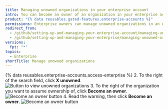 ```yaml
---
title: Managing unowned organizations in your enterprise account
intro: You can become an owner of an organization in your enterprise account that currently has no owners.
product: "{% data reusables.gated-features.enterprise-accounts %}"
permissions: Enterprise owners can manage unowned organizations in an enterprise account.
redirect_from:
  - /github/setting-up-and-managing-your-enterprise-account/managing-unowned-organizations-in-your-enterprise-account
  - /github/setting-up-and-managing-your-enterprise/managing-unowned-organizations-in-your-enterprise-account
versions:
  fpt: "*"
topics:
  - Enterprise
shortTitle: Manage unowned organizations
---
```


{% data reusables.enterprise-accounts.access-enterprise %} 2. To the right of the search field, click **X unowned**.
![Button to view unowned organizations](/assets/images/help/business-accounts/unowned-organizations-button.png) 3. To the right of the organization you want to assume ownership of, click **Become an owner**.
![Become an owner button](/assets/images/help/business-accounts/become-an-owner-button.png) 4. Read the warning, then click **Become an owner**.
![Become an owner button](/assets/images/help/business-accounts/become-an-owner-confirmation.png)
